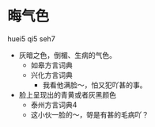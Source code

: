 # 晦气色
huei5 qi5 seh7
+ 灰暗之色，倒楣、生病的气色。
  * 如皋方言词典
  * 兴化方言词典
    - 我看他满脸～，怕又犯吖甚的事。
+ 脸上呈现出的青黄或者灰黑颜色
  * 泰州方言词典4
  - 这小伙一脸的～，哿是有甚的毛病吖？
